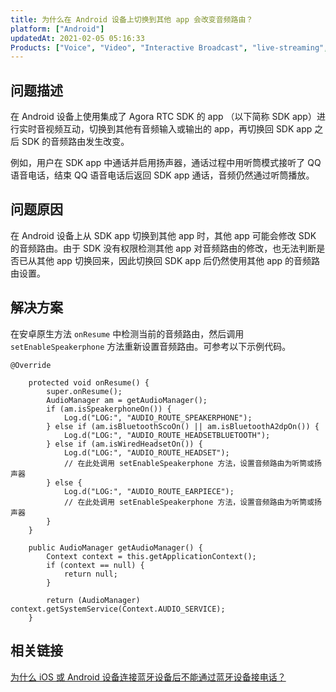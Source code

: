 ```yaml
---
title: 为什么在 Android 设备上切换到其他 app 会改变音频路由？
platform: ["Android"]
updatedAt: 2021-02-05 05:16:33
Products: ["Voice", "Video", "Interactive Broadcast", "live-streaming", "Audio Broadcast"]
---
```


## 问题描述

在 Android 设备上使用集成了 Agora RTC SDK 的 app （以下简称 SDK app）进行实时音视频互动，切换到其他有音频输入或输出的 app，再切换回 SDK app 之后 SDK 的音频路由发生改变。

例如，用户在 SDK app 中通话并启用扬声器，通话过程中用听筒模式接听了 QQ 语音电话，结束 QQ 语音电话后返回 SDK app 通话，音频仍然通过听筒播放。

## 问题原因

在 Android 设备上从 SDK app 切换到其他 app 时，其他 app 可能会修改 SDK 的音频路由。由于 SDK 没有权限检测其他 app 对音频路由的修改，也无法判断是否已从其他 app 切换回来，因此切换回 SDK app 后仍然使用其他 app 的音频路由设置。

## 解决方案

在安卓原生方法 `onResume` 中检测当前的音频路由，然后调用 `setEnableSpeakerphone` 方法重新设置音频路由。可参考以下示例代码。

```
@Override

    protected void onResume() {
        super.onResume();
        AudioManager am = getAudioManager();
        if (am.isSpeakerphoneOn()) {
            Log.d("LOG:", "AUDIO_ROUTE_SPEAKERPHONE");
        } else if (am.isBluetoothScoOn() || am.isBluetoothA2dpOn()) {
            Log.d("LOG:", "AUDIO_ROUTE_HEADSETBLUETOOTH");
        } else if (am.isWiredHeadsetOn()) {
            Log.d("LOG:", "AUDIO_ROUTE_HEADSET");
            // 在此处调用 setEnableSpeakerphone 方法，设置音频路由为听筒或扬声器
        } else {
            Log.d("LOG:", "AUDIO_ROUTE_EARPIECE");
            // 在此处调用 setEnableSpeakerphone 方法，设置音频路由为听筒或扬声器
        }
    }

    public AudioManager getAudioManager() {
        Context context = this.getApplicationContext();
        if (context == null) {
            return null;
        }

        return (AudioManager) context.getSystemService(Context.AUDIO_SERVICE);
    }
```

## 相关链接

[为什么 iOS 或 Android 设备连接蓝牙设备后不能通过蓝牙设备接电话？](https://docs.agora.io/cn/Interactive%20Broadcast/faq/ios_bluetooth)
